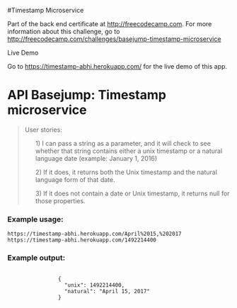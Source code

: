 #Timestamp Microservice

Part of the back end certificate at http://freecodecamp.com. For more information about this challenge, go to http://freecodecamp.com/challenges/basejump-timestamp-microservice

Live Demo

Go to https://timestamp-abhi.herokuapp.com/ for the live demo of this app.

<html><head>
    <title>Timestamp microservice </title>
    <link rel="stylesheet" href="https://maxcdn.bootstrapcdn.com/bootstrap/3.3.6/css/bootstrap.min.css">
</head>
<body>
        <div class="container">
            <h1 class="header">
                API Basejump: Timestamp microservice
            </h1>
            <blockquote>
                User stories:
                <ul>1) I can pass a string as a parameter, and it will check to see whether that string 
                contains either a unix timestamp or a natural language date (example: January 1, 2016)</ul>
                <ul>2) If it does, it returns both the Unix timestamp and the natural language form of that date.</ul>
                <ul>3) If it does not contain a date or Unix timestamp, it returns null for those properties.</ul>
            </blockquote>
            <h3>Example usage:</h3>
            <code>https://timestamp-abhi.herokuapp.com/April%2015,%202017</code><br>
            <code>https://timestamp-abhi.herokuapp.com/1492214400</code>
            <h3>Example output:</h3>
            <code>
                {
                  "unix": 1492214400,
                  "natural": "April 15, 2017"
                }
            </code>
        </div>
    

</body></html>
